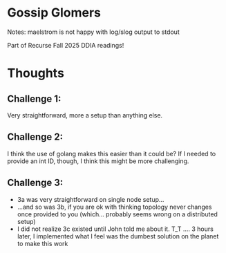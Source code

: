 # Gossip Glomers 

Notes: maelstrom is not happy with log/slog output to stdout

Part of Recurse Fall 2025 DDIA readings!

# Thoughts

## Challenge 1: 

Very straightforward, more a setup than anything else.

## Challenge 2: 

I think the use of golang makes this easier than it could be? If I needed to provide an int ID, though, I think this might be more challenging.

## Challenge 3: 

- 3a was very straightforward on single node setup...
- ...and so was 3b, if you are ok with thinking topology never changes once provided to you (which... probably seems wrong on a distributed setup)
- I did not realize 3c existed until John told me about it. T_T .... 3 hours later, I implemented what I feel was the dumbest solution on the planet to make this work
